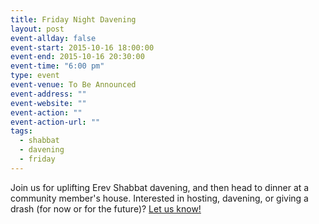 ```yaml
---
title: Friday Night Davening
layout: post
event-allday: false
event-start: 2015-10-16 18:00:00
event-end: 2015-10-16 20:30:00
event-time: "6:00 pm"
type: event
event-venue: To Be Announced
event-address: ""
event-website: ""
event-action: ""
event-action-url: ""
tags:
  - shabbat
  - davening
  - friday
---
```


Join us for uplifting Erev Shabbat davening, and then head to dinner at a community member's house. Interested in hosting, davening, or giving a drash (for now or for the future)? [Let us know!](mailto:info@minyandafna.org)